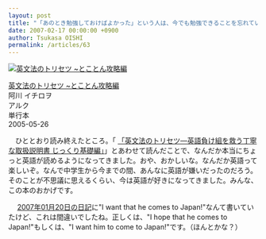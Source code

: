 ```yaml
---
layout: post
title: "「あのとき勉強しておけばよかった」という人は、今でも勉強できることを忘れている"
date: 2007-02-17 00:00:00 +0900
author: Tsukasa OISHI
permalink: /articles/63
---
```



 [![英文法のトリセツ ~とことん攻略編](https://images-na.ssl-images-amazon.com/images/I/51SQR7MK32L._SL160_.jpg "英文法のトリセツ ~とことん攻略編")](http://www.amazon.co.jp/%E8%8B%B1%E6%96%87%E6%B3%95%E3%81%AE%E3%83%88%E3%83%AA%E3%82%BB%E3%83%84-%7E%E3%81%A8%E3%81%93%E3%81%A8%E3%82%93%E6%94%BB%E7%95%A5%E7%B7%A8-%E9%98%BF%E5%B7%9D-%E3%82%A4%E3%83%81%E3%83%AD%E3%83%B2/dp/4757408919%3FSubscriptionId%3DAKIAIKJECTBTL3JTYTKA%26tag%3Dkaeruspoon-22%26linkCode%3Dxm2%26camp%3D2025%26creative%3D165953%26creativeASIN%3D4757408919)  

 [英文法のトリセツ ~とことん攻略編](http://www.amazon.co.jp/%E8%8B%B1%E6%96%87%E6%B3%95%E3%81%AE%E3%83%88%E3%83%AA%E3%82%BB%E3%83%84-%7E%E3%81%A8%E3%81%93%E3%81%A8%E3%82%93%E6%94%BB%E7%95%A5%E7%B7%A8-%E9%98%BF%E5%B7%9D-%E3%82%A4%E3%83%81%E3%83%AD%E3%83%B2/dp/4757408919%3FSubscriptionId%3DAKIAIKJECTBTL3JTYTKA%26tag%3Dkaeruspoon-22%26linkCode%3Dxm2%26camp%3D2025%26creative%3D165953%26creativeASIN%3D4757408919)  
阿川 イチロヲ  
アルク  
単行本  
2005-05-26  

　ひととおり読み終えたところ。「 [「英文法のトリセツ—英語負け組を救う丁寧な取扱説明書 じっくり基礎編」](http://www.amazon.co.jp/%E8%8B%B1%E6%96%87%E6%B3%95%E3%81%AE%E3%83%88%E3%83%AA%E3%82%BB%E3%83%84%E2%80%94%E8%8B%B1%E8%AA%9E%E8%B2%A0%E3%81%91%E7%B5%84%E3%82%92%E6%95%91%E3%81%86%E4%B8%81%E5%AF%A7%E3%81%AA%E5%8F%96%E6%89%B1%E8%AA%AC%E6%98%8E%E6%9B%B8-%E3%81%98%E3%81%A3%E3%81%8F%E3%82%8A%E5%9F%BA%E7%A4%8E%E7%B7%A8-%E9%98%BF%E5%B7%9D-%E3%82%A4%E3%83%81%E3%83%AD%E3%83%B2/dp/4757408447%3FSubscriptionId%3DAKIAIKJECTBTL3JTYTKA%26tag%3Dkaeruspoon-22%26linkCode%3Dxm2%26camp%3D2025%26creative%3D165953%26creativeASIN%3D4757408447)」とあわせて読んだことで、なんだか本当にちょっと英語が読めるようになってきました。おや、おかしいな。なんだか英語って楽しいぞ。なんで中学生から今までの間、あんなに英語が嫌いだったのだろう。そのことが不思議に思えるくらい、今は英語が好きになってきました。みんな、この本のおかげです。  

　 [2007年01月20日の日記](/articles/date/2007/01/20)に"I want that he comes to Japan!"なんて書いていたけど、これは間違いでしたね。正しくは、"I hope that he comes to Japan!"もしくは、"I want him to come to Japan!"です。（ほんとかな？）  

